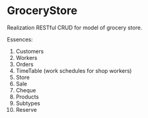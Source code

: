 # GroceryStore
Realization RESTful CRUD for model of grocery store.


Essences:
1. Customers
2. Workers
3. Orders
4. TimeTable (work schedules for shop workers)
5. Store
6. Sale
7. Cheque
8. Products
9. Subtypes
10. Reserve
